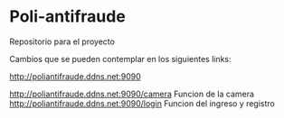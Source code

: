 # Poli-antifraude
Repositorio para el proyecto


Cambios que se pueden contemplar en los siguientes links:

  http://poliantifraude.ddns.net:9090
 
  http://poliantifraude.ddns.net:9090/camera Funcion de la camera
  http://poliantifraude.ddns.net:9090/login Funcion del ingreso y registro
   

